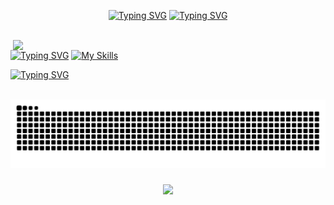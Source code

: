<p align=center>
  <a href="https://git.io/typing-svg"><img src="https://readme-typing-svg.herokuapp.com?font=Jersey+15&size=120&pause=30000&color=6403F7&center=true&vCenter=true&random=false&width=750&height=200&lines=Hi++%F0%9F%91%8B%F0%9F%8F%BB+I'm+Ayan" alt="Typing SVG" /></a>
<a href="https://git.io/typing-svg"><img src="https://readme-typing-svg.herokuapp.com?font=Jersey+15&size=70&pause=1000&color=6403F7&vCenter=true&random=false&width=500&separator=%3C&lines=I'm+a+Flutter+Dev%3CI'm+an+Undergrad%3CI+use+Arch+btw+;)%3CAlso+a+Webflow+Dev%3CBased+in+Delhi%3CI+participate+in+CTFs%3CSee+my+skills+below" alt="Typing SVG" /></a>
</p>
<br>

<img align="right" width="500" src="https://media1.tenor.com/m/4I46642wy2oAAAAC/anime-typing.gif">

<a href="https://git.io/typing-svg"><img src="https://readme-typing-svg.herokuapp.com?font=Jersey+15&size=40&pause=30000&color=6403F7&vCenter=true&random=false&width=435&lines=These+are+my+skills+" alt="Typing SVG" /></a>
[![My Skills](https://skillicons.dev/icons?i=flutter,dart,html,css,py,docker,firebase,appwrite,supabase,mysql,git,arch,bash,linux,figma,webflow&perline=8)](https://xkaper.webflow.io)


<a href="https://git.io/typing-svg"><img src="https://readme-typing-svg.herokuapp.com?font=Jersey+15&size=40&pause=30000&color=6403F7&vCenter=true&random=false&width=435&lines=Checkout+my+socials" alt="Typing SVG" /></a>

<br clear="both">
<img src="https://raw.githubusercontent.com/xkaper001/xkaper001/output/snake.svg" alt="Snake animation" />

###

<div align="center">
  <img src="https://profile-counter.glitch.me/xkaper001/count.svg?"  />
</div>


